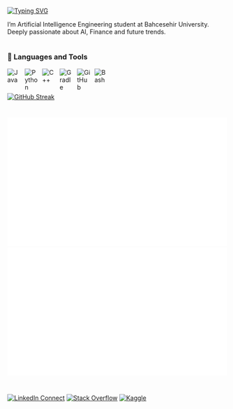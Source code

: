 [![Typing SVG](https://readme-typing-svg.demolab.com?font=Oswald&size=30&pause=1000&color=EFF7EC&vCenter=true&duration=4000&random=false&height=70&lines=Hi+There+👋;I'm+Mert)](https://git.io/typing-svg)

I’m Artificial Intelligence Engineering student at Bahcesehir University. Deeply passionate about AI, Finance and future trends.
#
### 🧰 Languages and Tools


<img align="left" alt="Java" width="30px" style="padding-right:10px;" src="https://cdn.jsdelivr.net/gh/devicons/devicon/icons/tensorflow/tensorflow-original.svg" />
<img align="left" alt="Python" width="30px" style="padding-right:10px;" src="https://cdn.jsdelivr.net/gh/devicons/devicon/icons/python/python-plain.svg" />
<img align="left" alt="C++" width="30px" style="padding-right:10px;" src="https://cdn.jsdelivr.net/gh/devicons/devicon/icons/pandas/pandas-original.svg" />
<img align="left" alt="Gradle" width="30px" style="padding-right:10px;" src="https://cdn.jsdelivr.net/gh/devicons/devicon/icons/pytorch/pytorch-original.svg" />
<img align="left" alt="GitHub" width="30px" style="padding-right:10px;" src="https://cdn.jsdelivr.net/gh/devicons/devicon/icons/swift/swift-original.svg" />
<img align="left" alt="Bash" width="30px" style="padding-right:10px;" src="https://cdn.jsdelivr.net/gh/devicons/devicon/icons/cplusplus/cplusplus-plain.svg" />
<br />

#
[![GitHub Streak](https://streak-stats.demolab.com/?user=merterbak&theme=great-gatsby)](https://git.io/streak-stats)
#
![](https://raw.githubusercontent.com/merterbak/github-stats/master/generated/overview.svg#gh-dark-mode-only)
![](https://raw.githubusercontent.com/merterbak/github-stats/master/generated/languages.svg#gh-dark-mode-only)

#
[![LinkedIn Connect](https://img.shields.io/badge/Linkedin-black?&logo=linkedin&style=for-the-badge&logoColor=0b62c3)](https://www.linkedin.com/in/merterbak/)
[![Stack Overflow](https://img.shields.io/badge/-Stackoverflow-black?style=for-the-badge&logo=stack-overflow)](https://stackoverflow.com/users/22425414/mert-erbak)
[![Kaggle](https://img.shields.io/badge/Kaggle-black?style=for-the-badge&logo=kaggle)](https://www.kaggle.com/merterbak)
